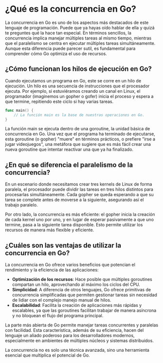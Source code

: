 # ¿Qué es la concurrencia en Go?

La concurrencia en Go es uno de los aspectos más destacados de este lenguaje de programación. Puede que ya hayas oído hablar de ella y quizá te preguntes qué la hace tan especial. En términos sencillos, la concurrencia implica manejar múltiples tareas al mismo tiempo, mientras que el paralelismo se centra en ejecutar múltiples tareas simultáneamente. Aunque esta diferencia puede parecer sutil, es fundamental para comprender cómo Go optimiza el uso de recursos.

## ¿Cómo funcionan los hilos de ejecución en Go?

Cuando ejecutamos un programa en Go, este se corre en un hilo de ejecución. Un hilo es una secuencia de instrucciones que el procesador ejecuta. Por ejemplo, si estuviéramos creando un canal en Linux, el programador (imaginemos un gopher o gofer) inicia el proceso y espera a que termine, repitiendo este ciclo si hay varias tareas.

```go
func main() {
    // La función main es la base de nuestras operaciones en Go.
}
```

La función main se ejecuta dentro de una goroutine, la unidad básica de concurrencia en Go. Una vez que el programa ha terminado de ejecutarse, esta goroutine (o gopher) "muere" en términos prácticos, o prefiere "irse a jugar videojuegos", una metáfora que sugiere que es más fácil crear una nueva goroutine que intentar reactivar una que ya ha finalizado.

## ¿En qué se diferencia el paralelismo de la concurrencia?

En un escenario donde necesitamos crear tres kernels de Linux de forma paralela, el procesador puede dividir las tareas en tres hilos distintos para procesarlas simultáneamente. Cada gopher se queda esperando a que su tarea se complete antes de moverse a la siguiente, asegurando así el trabajo paralelo.

Por otro lado, la concurrencia es más eficiente: el gopher inicia la creación de cada kernel uno por uno, y en lugar de esperar pasivamente a que uno termine, pasa a la siguiente tarea disponible. Esto permite utilizar los recursos de manera más flexible y eficiente.

## ¿Cuáles son las ventajas de utilizar la concurrencia en Go?

La concurrencia en Go ofrece varios beneficios que potencian el rendimiento y la eficiencia de las aplicaciones:

- **Optimización de los recursos**: Hace posible que múltiples goroutines compartan un hilo, aprovechando al máximo los ciclos del CPU.
- **Simplicidad**: A diferencia de otros lenguajes, Go ofrece primitivas de concurrencia simplificadas que permiten gestionar tareas sin necesidad de lidiar con el complejo manejo manual de hilos.
- **Escalabilidad**: Facilita la creación de aplicaciones más rápidas y escalables, ya que las goroutines facilitan trabajar de manera asíncrona y no bloquean el flujo del programa principal.

La parte más abierta de Go permite manejar tareas concurrentes y paralelas con facilidad. Esta característica, además de su eficiencia, hacen del lenguaje un aliado poderoso para los desarrolladores modernos, especialmente en ambientes de múltiples núcleos y sistemas distribuidos.

La concurrencia no es solo una técnica avanzada, sino una herramienta esencial que multiplica el potencial de Go.
